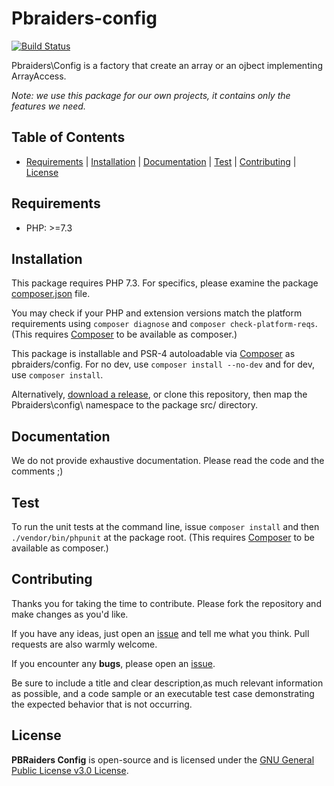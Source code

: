 # Pbraiders-config

[![Build Status](https://img.shields.io/travis/pbraiders/config/master.svg?style=flat-square)](https://travis-ci.com/pbraiders/config.svg?branch=master)

Pbraiders\Config is a factory that create an array or an ojbect implementing ArrayAccess.

*Note: we use this package for our own projects, it contains only the features we need.*

## Table of Contents

- [Requirements](#requirements) | [Installation](#installation) | [Documentation](#documentation) | [Test](#test) | [Contributing](#contributing) | [License](#license)

## Requirements

- PHP: >=7.3

## Installation

This package requires PHP 7.3. For specifics, please examine the package [composer.json](https://github.com/pbraiders/config/blob/master/composer.json) file.

You may check if your PHP and extension versions match the platform requirements using `composer diagnose` and `composer check-platform-reqs`. (This requires [Composer](https://getcomposer.org/) to be available as composer.)

This package is installable and PSR-4 autoloadable via [Composer](https://getcomposer.org/) as pbraiders/config. For no dev, use `composer install --no-dev` and for dev, use `composer install`.

Alternatively, [download a release](https://github.com/pbraiders/config/releases), or clone this repository, then map the Pbraiders\config\ namespace to the package src/ directory.

## Documentation

We do not provide exhaustive documentation. Please read the code and the comments ;)

## Test

To run the unit tests at the command line, issue `composer install` and then `./vendor/bin/phpunit` at the package root. (This requires [Composer](https://getcomposer.org/) to be available as composer.)

## Contributing

Thanks you for taking the time to contribute. Please fork the repository and make changes as you'd like.

If you have any ideas, just open an [issue](https://github.com/pbraiders/config/issues) and tell me what you think. Pull requests are also warmly welcome.

If you encounter any **bugs**, please open an [issue](https://github.com/pbraiders/config/issues).

Be sure to include a title and clear description,as much relevant information as possible, and a code sample or an executable test case demonstrating the expected behavior that is not occurring.

## License

**PBRaiders Config** is open-source and is licensed under the [GNU General Public License v3.0 License](https://github.com/pbraiders/config/blob/master/LICENSE).
